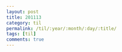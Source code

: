```yaml
---
layout: post
title: 201113
category: til
permalink: /til/:year/:month/:day/:title/
tags: [til]
comments: true
---
```

